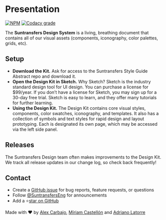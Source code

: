 # Presentation

[![NPM](https://img.shields.io/npm/v/docsify-themeable.svg?style=flat-square)](https://www.npmjs.com/package/docsify-themeable) [![Codacy grade](https://img.shields.io/codacy/grade/860d40719cbd4e0f91e145b87ec7c29a.svg?style=flat-square)](https://www.codacy.com/app/jhildenbiddle/docsify-themeable?utm_source=github.com&amp;utm_medium=referral&amp;utm_content=jhildenbiddle/docsify-themeable&amp;utm_campaign=Badge_Grade)

The **Suntransfers Design System** is a living, breathing document that contains all of our visual assets \(components, iconography, color palettes, grids, etc\).

## Setup

* **Download the Kit.** Ask for access to the Suntransfers Style Guide Abstract repo and download it.
* **Open the Design Kit in Sketch.** Why Sketch? Sketch is the industry standard design tool for UI design. You can purchase a license for $99/year. If you don’t have a license for Sketch, you may sign up for a 30-day free trial. Sketch is easy to learn, and they offer many tutorials for further learning.
* **Using the Design Kit.** The Design Kit contains core visual styles, components, color swatches, iconography, and templates. It also has a collection of symbols and text styles for rapid design and layout prototyping. Each is designated its own page, which may be accessed via the left side panel.

## Releases

The Suntransfers Design team often makes improvements to the Design Kit. We track all release updates in our change log, so check back frequently!

## Contact

* Create a [GitHub issue](https://github.com/suntransfers/st-design) for bug reports, feature requests, or questions
* Follow [@SuntransfersEng](https://twitter.com/SuntransfersEng) for announcements
* Add a ⭐️[star on GitHub](https://github.com/suntransfers/st-design)

Made with ❤️ by [Alex Carbajo](https://twitter.com/alexcarbajo), [Míriam Castellón](https://www.linkedin.com/in/miriamcastellon) and [Adriano Latorre](https://twitter.com/adrianolotorre)

